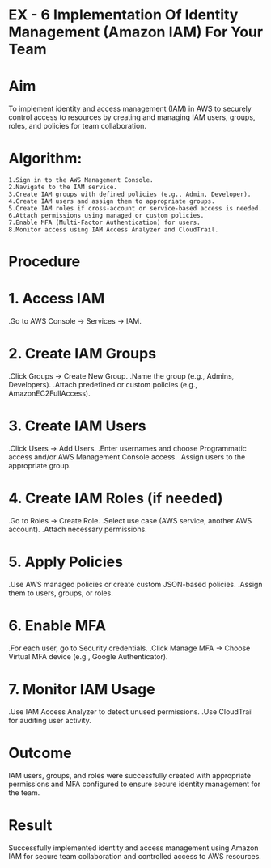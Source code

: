 # EX - 6 Implementation Of Identity Management (Amazon IAM) For Your Team
# Aim
To implement identity and access management (IAM) in AWS to securely control access to resources by creating and managing IAM users, groups, roles, and policies for team collaboration.

# Algorithm:
```
1.Sign in to the AWS Management Console.
2.Navigate to the IAM service.
3.Create IAM groups with defined policies (e.g., Admin, Developer).
4.Create IAM users and assign them to appropriate groups.
5.Create IAM roles if cross-account or service-based access is needed.
6.Attach permissions using managed or custom policies.
7.Enable MFA (Multi-Factor Authentication) for users.
8.Monitor access using IAM Access Analyzer and CloudTrail.
```
# Procedure
# 1. Access IAM
.Go to AWS Console → Services → IAM.
# 2. Create IAM Groups
.Click Groups → Create New Group.
.Name the group (e.g., Admins, Developers).
.Attach predefined or custom policies (e.g., AmazonEC2FullAccess).
# 3. Create IAM Users
.Click Users → Add Users.
.Enter usernames and choose Programmatic access and/or AWS Management Console access.
.Assign users to the appropriate group.
# 4. Create IAM Roles (if needed)
.Go to Roles → Create Role.
.Select use case (AWS service, another AWS account).
.Attach necessary permissions.
# 5. Apply Policies
.Use AWS managed policies or create custom JSON-based policies.
.Assign them to users, groups, or roles.
# 6. Enable MFA
.For each user, go to Security credentials.
.Click Manage MFA → Choose Virtual MFA device (e.g., Google Authenticator).
# 7. Monitor IAM Usage
.Use IAM Access Analyzer to detect unused permissions.
.Use CloudTrail for auditing user activity.
# Outcome
IAM users, groups, and roles were successfully created with appropriate permissions and MFA configured to ensure secure identity management for the team.
# Result
Successfully implemented identity and access management using Amazon IAM for secure team collaboration and controlled access to AWS resources.
